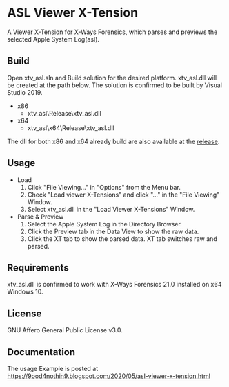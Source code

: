 # ASL Viewer X-Tension

A Viewer X-Tension for X-Ways Forensics, which parses and previews the selected Apple System Log(asl).

## Build

Open xtv_asl.sln and Build solution for the desired platform. xtv_asl.dll will be created at the path below. The solution is confirmed to be built by Visual Studio 2019.
* x86
  * xtv_asl\Release\xtv_asl.dll
* x64
  * xtv_asl\x64\Release\xtv_asl.dll

The dll for both x86 and x64 already build are also available at the [release](https://github.com/a5hlynx/xtv_asl/releases).

## Usage
* Load
  1. Click "File Viewing..." in "Options" from the Menu bar.
  2. Check "Load viewer X-Tensions" and click "..." in the "File Viewing" Window.
  3. Select xtv_asl.dll in the "Load Viewer X-Tensions" Window.
* Parse & Preview
  1. Select the Apple System Log in the Directory Browser.
  2. Click the Preview tab in the Data View to show the raw data.
  3. Click the XT tab to show the parsed data. XT tab switches raw and parsed.

## Requirements
xtv_asl.dll is confirmed to work with X-Ways Forensics 21.0 installed on x64 Windows 10.

## License
GNU Affero General Public License v3.0.

## Documentation
The usage Example is posted at https://9ood4nothin9.blogspot.com/2020/05/asl-viewer-x-tension.html
